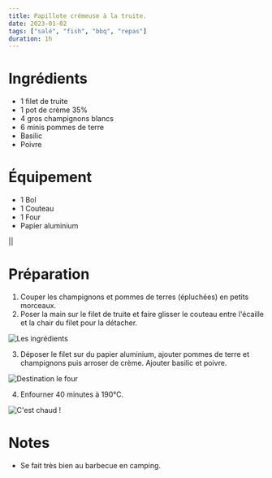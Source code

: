 ```yaml
---
title: Papillote crémeuse à la truite.
date: 2023-01-02
tags: ["salé", "fish", "bbq", "repas"]
duration: 1h
---
```


# Ingrédients

+ 1 filet de truite
+ 1 pot de crème 35%
+ 4 gros champignons blancs
+ 6 minis pommes de terre
+ Basilic
+ Poivre

# Équipement

+ 1 Bol
+ 1 Couteau
+ 1 Four
+ Papier aluminium

||

# Préparation

1. Couper les champignons et pommes de terres (épluchées) en petits morceaux.
2. Poser la main sur le filet de truite et faire glisser le couteau entre l'écaille
et la chair du filet pour la détacher.

![Les ingrédients](/img/papillote-truite-creme/papillote-truite-creme-step-2.jpg)

3. Déposer le filet sur du papier aluminium, ajouter pommes de terre et champignons
puis arroser de crème. Ajouter basilic et poivre.

![Destination le four](/img/papillote-truite-creme/papillote-truite-creme-step-3.jpg)

4. Enfourner 40 minutes à 190°C.

![C'est chaud !](/img/papillote-truite-creme/papillote-truite-creme-step-4.jpg)


# Notes

+ Se fait très bien au barbecue en camping.